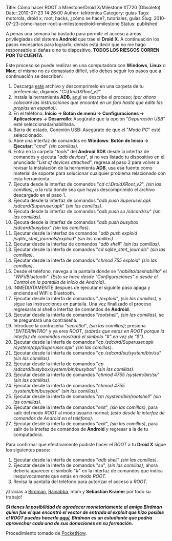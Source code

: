 Title: Cómo hacer ROOT a Milestone/Droid X/Milestone XT720 (Obsoleto)
Date: 2010-07-23 14:26:00
Author: tektronica
Category: guías
Tags: motorola, droid x, root, hacks, ¿cómo se hace?, tutoriales, guías
Slug: 2010-07-23-cómo-hacer-root-a-milestonedroid-xmilestone
Status: published

A penas una semana ha bastado para permitir el acceso a áreas privilegiadas del sistema **Android** que trae el **Droid X**. A continuación los pasos necesarios para lograrlo; demás está decir que no me hago responsable si dañas o no tu dispositivo, **TODOS LOS RIESGOS CORREN POR TU CUENTA**.

Este proceso se puede realizar en una computadora con **Windows**, **Linux** o **Mac**; el mismo no es demasiado difícil, sólo debes seguir los pasos que a continuación se describen:

1.  Descarga [este](http://cl.ly/1kbB "DroidXRoot_v2.zip") archivo y     descomprimelo en una carpeta de tu preferencia, digamos "*C:\\DroidXRoot\_v2*".
2.  Instala la herramienta **ADB**, [aquí](http://alldroid.org/Default.aspx?tabid=40&g=posts&m=5167&#post5167) se describe el proceso; *(por ahora colocaré las instrucciones que encontré en un foro hasta que edite las propias en español)*.
3.  En el teléfono: **Inicio -\> Botón de menú -\> Configuraciones -\>
    Aplicaciones -\> Desarrollo**: Asegúrate que la opción "*Depuración USB*" esté seleccionada/habilitada.
4.  Barra de estado, Conexión USB: Asegúrate de que el "*Modo PC*" esté seleccionado.
5.  Abre una interfaz de comandos en **Windows**: **Botón de Inicio -\>     Ejecutar**: "*cmd*" *(sin comillas)*.
6.  Entra en la carpeta "*tools*" del **Android SDK** desde la interfaz de comandos y ejecuta "*adb devices*", si no ves listado tu dispositivo en el anunciado "*List of devices attached*", regresa al paso 2 para volver a revisar la instalación de la herramienta **ADB**, usa esa fuente como material de soporte para solucionar cualquier problema relacionado con esta herramienta.
7.  Ejecuta desde la interfaz de comandos "*cd c:\\DroidXRoot\_v2*", *(sin las comillas)*, o la ruta donde sea que hayas descomprimido el archivo descargado en el paso 1.
8.  Ejecuta desde la interfaz de comandos "*adb push Superuser.apk /sdcard/Superuser.apk*" *(sin las comillas)*.
9.  Ejecuta desde la interfaz de comandos "*adb push su /sdcard/su*" *(sin las comillas)*.
10. Ejecuta desde la interfaz de comandos "*adb push busybox /sdcard/busybox*" *(sin las comillas)*.
11. Ejecutar desde la interfaz de comandos "*adb push exploid /sqlite\_stmt\_journals/exploid*" *(sin las comillas)*.
12. Ejecutar desde la interfaz de comandos "*adb shell*" *(sin las comillas)*.
13. Ejecutar desde la interfa de comandos "*cd sqlite\_stmt\_journals*" *(sin las comillas)*.
14. Ejecutar desde la interfa de comandos "*chmod 755 exploid*" *(sin las comillas)*.
15. Desde el teléfono, navega a la pantalla donde se "*habilita/deshabilita*" el "*WiFi/Bluetooth*". *(Esto se hace desde "Configuraciones" o desde el Control en la pantalla de inicio de Android)*.
16. INMEDIATAMENTE después de ejecutar el siguinte paso apaga y enciende el WiFi o Bluetooth.
17. Ejecutar desde la interfa de comandos "*./exploid*", *(sin las comillas)*, y sigue las instrucciones en pantalla. Una vez finalizado el proceso regresarás al shell o interfaz de comandos de **Android**.
18. Ejecutar desde la interfa de comandos "*rootshell*", *(sin las comillas)*, se te preguntará una contraseña.
19. Introduce la contraseña "*secretlol*", *(sin las comillas)*; presiona "*ENTER/INTRO*" y ya eres *ROOT*, *(sabrás que estas en ROOT porque la interfaz de comandos mostrará el símbolo "\#" en vez de "\$")*.
20. Ejecutar desde la interfa de comandos "*cp /sdcard/Superuser.apk /system/app/Superuser.apk*" *(sin las comillas)*.
21. Ejecutar desde la interfa de comandos "*cp /sdcard/su/system/bin/su*" *(sin las comillas)*.
22. Ejecutar desde la interfa de comandos "*cp /sdcard/busybox/system/bin/busybox*" *(sin las comillas)*.
23. Ejecutar desde la interfa de comandos "*chmod 4755 /system/bin/su*" *(sin las comillas)*.
24. Ejecutar desde la interfa de comandos "*chmod 4755 /system/bin/busybox*" *(sin las comillas)*.
25. Ejecutar desde la interfa de comandos "*rm /system/bin/rootshell*" *(sin las comillas)*.
26. Ejecutar desde la interfa de comandos "*exit*", *(sin las comillas)*, para salir del modo *ROOT* al modo usuario normal;
    *(esto desde la interfaz de comandos de Android en el teléfono)*.
27. Ejecutar desde la interfa de comandos "*exit*", *(sin las comillas)*, para salir de la intefaz de comandos de **Android** y regresar a la de tu computadora.

Para confirmar que efectivamente pudiste hacer el *ROOT* a tu **Droid X** sigue los siguientes pasos:

1.  Ejecutar desde la interfa de comandos "*adb shell*" *(sin las comillas)*.
2.  Ejecutar desde la interfa de comandos "*su*", *(sin las comillas)*, ahora debería aparecer el símbolo "\#" en la interfaz de comandos que indica inequívocamente que estás en modo *ROOT*.
3.  Revisa la pantalla del teléfono para autorizar el acceso a *ROOT*.

¡Gracias a [Birdman](http://stevenbird.info/), [Rainabba](http://rainabba.blogspot.com/), mbm y **Sebastian Kramer** por todo su trabajo!

***Si tienes la posibilidad de agradecer monetariamente al amigo Birdman quien fue el que encontró el vector de entrada al exploit que hizo posible el ROOT puedes hacerlo [aquí](https://www.paypal.com/us/cgi-bin/webscr?cmd=_flow&SESSION=wogCs6jZomawVBKrkiFbIlqyR-Ms4ClFOSG3RWH7Zx-NAqMni8ruHFHDI8G&dispatch=5885d80a13c0db1f8e263663d3faee8d66edfb0b39be7838e3b204755610594d "Hacer Donación"), Birdman es un estudiante que podría aprovechar cada una de sus donaciones en su formación.***

Procedimiento tomado de [PocketNow](http://pocketnow.com/tweaks-hacks/how-to-root-the-droid-x "PocketNow").
